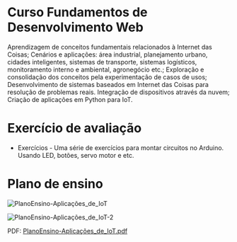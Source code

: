 # Curso Fundamentos de Desenvolvimento Web

Aprendizagem de conceitos fundamentais relacionados à Internet das Coisas; Cenários e aplicações:
área industrial, planejamento urbano, cidades inteligentes, sistemas de transporte, sistemas logísticos,
monitoramento interno e ambiental, agronegócio etc.; Exploração e consolidação dos conceitos pela
experimentação de casos de usos; Desenvolvimento de sistemas baseados em Internet das Coisas para
resolução de problemas reais. Integração de dispositivos através da nuvem; Criação de aplicações em
Python para IoT. 

# Exercício de avaliação

* Exercícios - Uma série de exercícios para montar circuitos no Arduino. Usando LED, botões, servo motor e etc. 

# Plano de ensino

![PlanoEnsino-Aplicações_de_IoT](https://user-images.githubusercontent.com/123272343/230484223-8c81615f-81e5-491f-94c3-cd85f7125df9.png)

![PlanoEnsino-Aplicações_de_IoT-2](https://user-images.githubusercontent.com/123272343/230484241-1e21af22-022c-4012-a311-41a9cc76cf5c.png)

PDF: [PlanoEnsino-Aplicações_de_IoT.pdf](https://github.com/DayanFA/Nucleo-avancado-de-empreendedorismo-e-tecnologia-do-Acre/files/11174121/PlanoEnsino-Aplicacoes_de_IoT.pdf)

